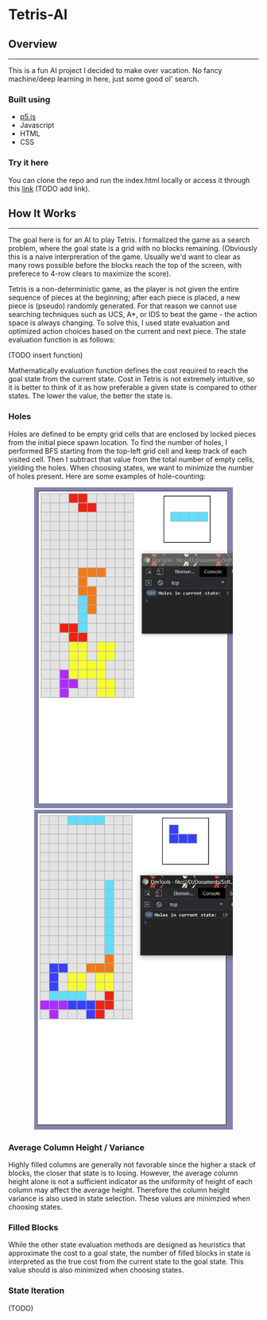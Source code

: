 # Tetris-AI

## Overview
* * *

This is a fun AI project I decided to make over vacation. No fancy machine/deep
learning in here, just some good ol' search. 

### Built using
* [p5.js](https://p5js.org/)
* Javascript 
* HTML
* CSS

### Try it here
You can clone the repo and run the index.html locally or access it through
this [link]() (TODO add link).

## How It Works
* * *
The goal here is for an AI to play Tetris. I formalized the game as a
search problem, where the goal state is a grid with no blocks remaining.
(Obviously this is a naive interpreration of the game. Usually we'd want to clear as 
many rows possible before the blocks reach the top of the screen, with preferece to 
4-row clears to maximize the score). 

Tetris is a non-deterministic game, as the player is not given the entire sequence 
of pieces at the beginning; after each piece is placed, a new piece is (pseudo) 
randomly generated. For that reason we cannot use searching techniques such as 
UCS, A*, or IDS to beat the game - the action space is always changing. To solve
this, I used state evaluation and optimized action choices based on the current
and next piece. The state evaluation function is as follows:

(TODO insert function)

Mathematically evaluation function defines the cost required to reach the goal state
from the current state. Cost in Tetris is not extremely intuitive, so it is better
to think of it as how preferable a given state is compared to other states. The 
lower the value, the better the state is.

### Holes
Holes are defined to be empty grid cells that are enclosed by locked pieces from 
the initial piece spawn location. To find the number of holes, I performed BFS 
starting from the top-left grid cell and keep track of each visited cell. Then I 
subtract that value from the total number of empty cells, yielding the holes. 
When choosing states, we want to minimize the number of holes present. 
Here are some examples of hole-counting:
<p align="center">
    <img src="assets/images/hole-ex-1.PNG" width=400 />
    <img src="assets/images/hole-ex-2.PNG" width=400 />  
</p>



### Average Column Height / Variance
Highly filled columns are generally not favorable since the higher a stack of blocks, 
the closer that state is to losing. However, the average column height alone is
not a sufficient indicator as the uniformity of height of each column may affect
the average height. Therefore the column height variance is also used in state
selection. These values are minimzied when choosing states.

### Filled Blocks
While the other state evaluation methods are designed as heuristics that 
approximate the cost to a goal state, the number of filled blocks in state is
interpreted as the true cost from the current state to the goal state. This value
should is also minimized when choosing states.

### State Iteration
(TODO)


